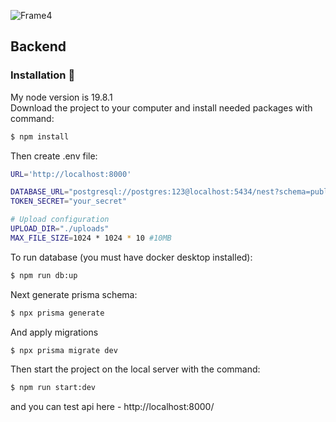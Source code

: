 ![Frame4](https://github.com/Skolaczk/SocialHub/assets/76774237/7320a366-4a9a-4c5d-9696-7c930f9967c6)

## Backend

### Installation 💾
My node version is 19.8.1 <br />
Download the project to your computer and install needed packages with command:

```bash
$ npm install
```
Then create .env file:
```bash
URL='http://localhost:8000'

DATABASE_URL="postgresql://postgres:123@localhost:5434/nest?schema=public"
TOKEN_SECRET="your_secret"

# Upload configuration
UPLOAD_DIR="./uploads"
MAX_FILE_SIZE=1024 * 1024 * 10 #10MB
```

To run database (you must have docker desktop installed):
```bash
$ npm run db:up
```

Next generate prisma schema:
```bash
$ npx prisma generate
```

And apply migrations
```bash
$ npx prisma migrate dev
```

Then start the project on the local server with the command:

```bash
$ npm run start:dev
```

and you can test api here - http://localhost:8000/
